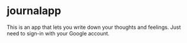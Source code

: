 # journalapp

This is an app that lets you write down your thoughts and feelings.
Just need to sign-in with your Google account.
